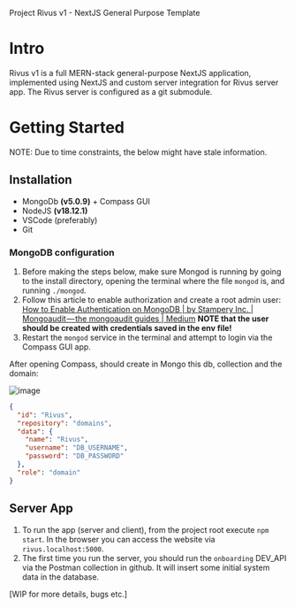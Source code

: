 Project Rivus v1 - NextJS General Purpose Template

# Intro
Rivus v1 is a full MERN-stack general-purpose NextJS application, implemented using NextJS and custom server integration for Rivus server app. The Rivus server is configured as a git submodule.

# Getting Started
NOTE: Due to time constraints, the below might have stale information.

## Installation

- MongoDb **(v5.0.9)** + Compass GUI
- NodeJS **(v18.12.1)**
- VSCode (preferably)
- Git


### MongoDB configuration
1. Before making the steps below, make sure Mongod is running by going to the install directory, opening the terminal where the file `mongod` is, and running `./mongod`.
2. Follow this article to enable authorization and create a root admin user:
[How to Enable Authentication on MongoDB | by Stampery Inc. | Mongoaudit — the mongoaudit guides | Medium](https://medium.com/mongoaudit/how-to-enable-authentication-on-mongodb-b9e8a924efac)
**NOTE that the user should be created with credentials saved in the env file!**
3. Restart the `mongod` service in the terminal and attempt to login via the Compass GUI app.

After opening Compass, should create in Mongo this db, collection and the domain:

![image](https://github.com/KevinPlease/project-rivus-v1/assets/24757252/24ba4c17-74a8-46fc-ac85-5f37f76a70ec)

```json
{
  "id": "Rivus",
  "repository": "domains",
  "data": {
    "name": "Rivus",
    "username": "DB_USERNAME",
    "password": "DB_PASSWORD"
  },
  "role": "domain"
}
```

## Server App
1. To run the app (server and client), from the project root execute `npm start`. In the browser you can access the website via `rivus.localhost:5000`.
2. The first time you run the server, you should run the `onboarding` DEV_API via the Postman collection in github. It will insert some initial system data in the database.

[WIP for more details, bugs etc.]

